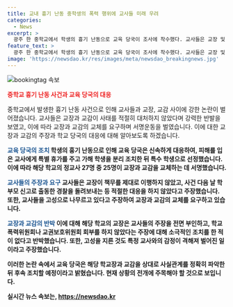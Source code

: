 ```yaml
---
title: 교내 흉기 난동 중학생의 폭력 행위에 교사들 미래 우려
categories:
  - News
excerpt: >
  광주 한 중학교에서 학생의 흉기 난동으로 교육 당국이 조사에 착수했다. 교사들은 교장 및 교감이 적절한 조치를 취하지 않았다며 강하게 반박하며 교장과 교감을 교체하도록 요구하고 있음. 해당 학교에서는 교장이 교사를 보호하지 않고, 학부모 신고를 무시하며 소극적인 조치를 취했다는 주장이 나왔으며, 교장은 이를 강력히 부인하고 있음. 사건 조사 후 교육 당국이 추가 조치할 예정.
feature_text: >
  광주 한 중학교에서 학생의 흉기 난동으로 교육 당국이 조사에 착수했다. 교사들은 교장 및 교감이 적절한 조치를 취하지 않았다며 강하게 반박하며 교장과 교감을 교체하도록 요구하고 있음. 해당 학교에서는 교장이 교사를 보호하지 않고, 학부모 신고를 무시하며 소극적인 조치를 취했다는 주장이 나왔으며, 교장은 이를 강력히 부인하고 있음. 사건 조사 후 교육 당국이 추가 조치할 예정.
image: 'https://newsdao.kr/res/images/meta/newsdao_breakingnews.jpg'
---
```


<p><img src="https://newsdao.kr/res/images/meta/newsdao_breakingnews.jpg" alt="bookingtag 속보" /></p>

<p><b><span style="color: #ee2323;">중학교 흉기 난동 사건과 교육 당국의 대응</span></b></p>

<p>중학교에서 발생한 흉기 난동 사건으로 인해 교사들과 교장, 교감 사이에 강한 논란이 벌어졌습니다. 교사들은 교장과 교감이 사태를 적절히 대처하지 않았다며 강력한 반발을 보였고, 이에 따라 교장과 교감의 교체를 요구하며 서명운동을 벌였습니다. 이에 대한 교장과 교감의 주장과 학교 당국의 대응에 대해 알아보도록 하겠습니다.</p>

<p><b><span style="color: #1a5490;">교육 당국의 조치</span><b>
학생의 흉기 난동으로 인해 교육 당국은 신속하게 대응하여, 피해를 입은 교사에게 특별 휴가를 주고 가해 학생을 분리 조치한 뒤 특수 학생으로 선정했습니다. 이에 따라 해당 학교의 정교사 27명 중 25명이 교장과 교감을 교체하는 데 서명했습니다.</p>

<p><b><span style="color: #1a5490;">교사들의 주장과 요구</span><b>
교사들은 교장이 책무를 제대로 이행하지 않았고, 사건 다음 날 학부모 신고로 출동한 경찰을 돌려보내는 등 적절한 대응을 하지 않았다고 주장했습니다. 또한, 교사들을 고성으로 나무르고 있다고 주장하여 교장과 교감의 교체를 요구하고 있습니다.</p>

<p><b><span style="color: #1a5490;">교장과 교감의 반박</span><b>
이에 대해 해당 학교의 교장은 교사들의 주장을 전면 부인하고, 학교폭력위원회나 교권보호위원회 회부를 하지 않았다는 주장에 대해 소극적인 조치를 한 적이 없다고 반박했습니다. 또한, 고성을 지른 것도 특정 교사와의 감정이 격해져 벌어진 일이라고 주장했습니다. </p>

<p>이러한 논란 속에서 교육 당국은 해당 학교장과 교감을 상대로 사실관계를 정확히 파악한 뒤 후속 조치할 예정이라고 밝혔습니다. 현재 상황의 전개에 주목해야 할 것으로 보입니다.</p>
실시간 뉴스 속보는, <a href="https://newsdao.kr" rel="dofollow">https://newsdao.kr</a>


